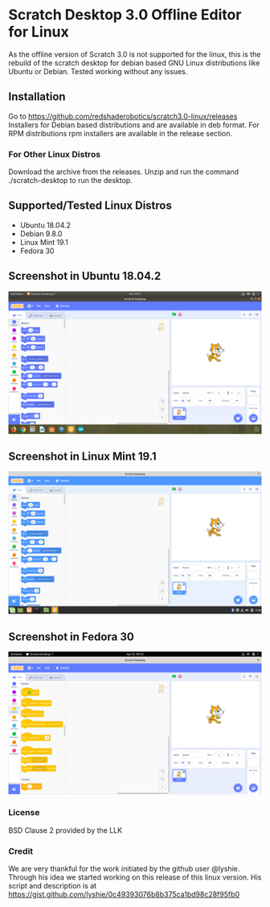 # Scratch Desktop 3.0 Offline Editor for Linux
As the offline version of Scratch 3.0 is not supported for the linux, this is the rebuild of the scratch desktop for debian based GNU Linux distributions like Ubuntu or Debian. Tested working without any issues.

## Installation
Go to https://github.com/redshaderobotics/scratch3.0-linux/releases
Installers for Debian based distributions and are available in deb format. For RPM distributions rpm installers are available in the release section.
### For Other Linux Distros
Download the archive from the releases. Unzip and run the command ./scratch-desktop to run the desktop.

## Supported/Tested Linux Distros
* Ubuntu 18.04.2
* Debian 9.8.0
* Linux Mint 19.1
* Fedora 30

## Screenshot in Ubuntu 18.04.2
![Screenshot](screenshot.png)

## Screenshot in Linux Mint 19.1
![Screenshot](screenshotmint.png)

## Screenshot in Fedora 30
![Screenshot](screenshotfedora.png)

### License
BSD Clause 2 provided by the LLK

### Credit
We are very thankful for the work initiated by the github user @lyshie. Through his idea we started working on this release
of this linux version. His script and description is at https://gist.github.com/lyshie/0c49393076b8b375ca1bd98c28f95fb0
